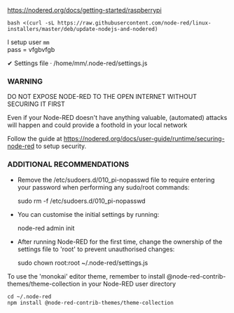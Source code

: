 https://nodered.org/docs/getting-started/raspberrypi

```
bash <(curl -sL https://raw.githubusercontent.com/node-red/linux-installers/master/deb/update-nodejs-and-nodered)
```

I setup user `mm`  
pass = vfgbvfgb

✔ Settings file · /home/mm/.node-red/settings.js


 ### WARNING ###
 DO NOT EXPOSE NODE-RED TO THE OPEN INTERNET WITHOUT SECURING IT FIRST
 
 Even if your Node-RED doesn't have anything valuable, (automated) attacks will
 happen and could provide a foothold in your local network
 
 Follow the guide at https://nodered.org/docs/user-guide/runtime/securing-node-red
 to setup security.
 
 ### ADDITIONAL RECOMMENDATIONS ###
  - Remove the /etc/sudoers.d/010_pi-nopasswd file to require entering your password
    when performing any sudo/root commands:
 
      sudo rm -f /etc/sudoers.d/010_pi-nopasswd
 
  - You can customise the initial settings by running:
 
      node-red admin init
 
  - After running Node-RED for the first time, change the ownership of the settings
    file to 'root' to prevent unauthorised changes:
 
      sudo chown root:root ~/.node-red/settings.js


To use the 'monokai' editor theme, remember to install @node-red-contrib-themes/theme-collection in your Node-RED user directory

```
cd ~/.node-red
npm install @node-red-contrib-themes/theme-collection
```

